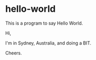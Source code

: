 # hello-world
This is a program to say Hello World.

Hi,

I'm in Sydney, Australia, and doing a BIT.

Cheers.
